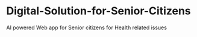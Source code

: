 # Digital-Solution-for-Senior-Citizens
AI powered Web app for Senior citizens for Health related issues
